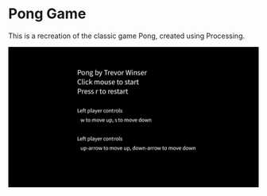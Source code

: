 # Pong Game

This is a recreation of the classic game Pong, created using Processing.

![replay](https://github.com/trevorwinser/pong/blob/master/output.gif)
